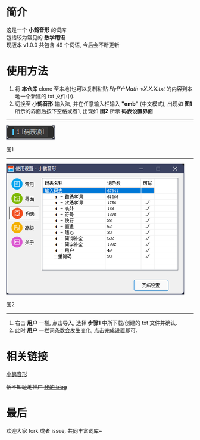 # 简介  

这是一个 **小鹤音形** 的词库  
包括较为常见的 **数学用语**  
现版本 v1.0.0 共包含 49 个词语, 今后会不断更新  

# 使用方法  

1. 将 **本仓库** clone 至本地(也可以复制粘贴 *FlyPY-Math-vX.X.X.txt* 的内容到本地一个新建的 txt 文件中).  
2. 切换至 **小鹤音形** 输入法, 并在任意输入栏输入 **"omb"** (中文模式), 出现如 **图1** 所示的界面后按下空格或者1, 出现如 **图2** 所示 **码表设置界面**  

---

![图1](img/1.png)

图1

---

![图2](img/2.png)

图2

---

1. 右击 **用户** 一栏, 点击导入, 选择 **步骤1** 中所下载/创建的 txt 文件并确认.  
2. 此时 **用户** 一栏词条数会发生变化, 点击完成设置即可.  

# 相关链接  

[小鹤音形](https://www.flypy.com/)

~~恬不知耻地推广 [我的 blog](https://jk-momiji.com/)~~

# 最后

欢迎大家 fork 或者 issue, 共同丰富词库~
